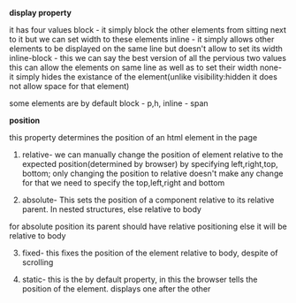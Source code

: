 **display property**

it has four values
block - it simply block the other elements from sitting next to it but we can set width to these elements
inline - it simply allows other elements to be displayed on the same line but doesn't allow to set its width
inline-block - this we can say the best version of all the pervious two values this can allow the elements on same line as well as to set their width
none- it simply hides the existance of the element(unlike visibility:hidden it does not allow space for that element)

some elements are by default block - p,h,
inline - span
 
**position**

this property determines the position of an html element in the page

1. relative-
we can manually change the position of element relative to the expected position(determined by browser) by specifying left,right,top, bottom;
only changing the position to relative doesn't make any change for that we need to specify the top,left,right and bottom

2. absolute-
This sets the position of a component relative to its relative parent. In nested structures, else relative to body

for absolute position its parent should have relative positioning else it will be relative to body  

3. fixed-
this fixes the position of the element relative to body, despite of scrolling

4. static-
this is the by default property, in this the browser tells the position of the element.
displays one after the other
